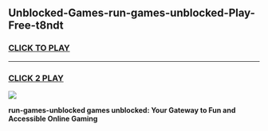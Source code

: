 
## Unblocked-Games-run-games-unblocked-Play-Free-t8ndt
<h3>
<a href="https://premium76.site?title=run-games-unblocked&ref=21A">CLICK TO PLAY</a></h3>
<hr>

<h3>
<a href="https://premium76.site?title=run-games-unblocked&ref=21A">CLICK 2 PLAY</a>
  
</h3>

<a href="https://premium76.site?title=run-games-unblocked&ref=21A"><img src="https://clearcache.store/games.png"></a>


**run-games-unblocked games unblocked: Your Gateway to Fun and Accessible Online Gaming**
